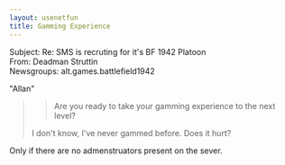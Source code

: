 ```yaml
---   
layout: usenetfun   
title: Gamming Experience   
---   
```

   
   
 Subject: Re: SMS is recruting for it's BF 1942 Platoon   
From: Deadman Struttin   
Newsgroups: alt.games.battlefield1942   
   
&quot;Allan&quot;   
>>   
>> Are you ready to take your gamming experience to the next level?   
>   
> I don't know, I've never gammed before. Does it hurt?   
>   

Only if there are no admenstruators present on the sever.   
   
   
   

